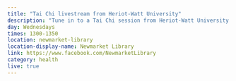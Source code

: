 ```yaml
---
title: "Tai Chi livestream from Heriot-Watt University"
description: "Tune in to a Tai Chi session from Heriot-Watt University hosted on our Facebook page. Password is Watt."
day: Wednesdays
times: 1300-1350
location: newmarket-library
location-display-name: Newmarket Library
link: https://www.facebook.com/NewmarketLibrary
category: health
live: true
---
```

